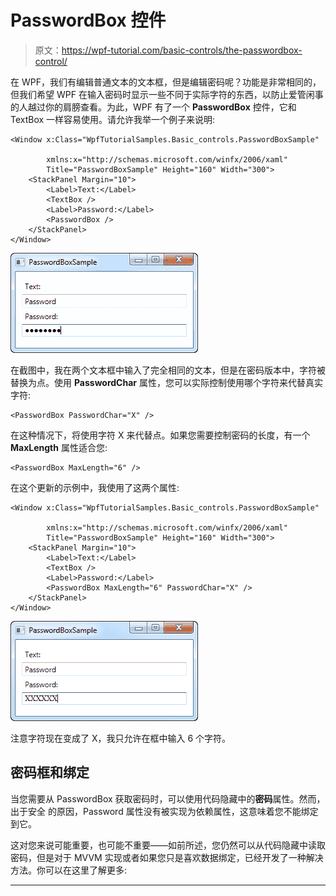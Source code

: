 # PasswordBox 控件

> 原文：<https://wpf-tutorial.com/basic-controls/the-passwordbox-control/>

在 WPF，我们有编辑普通文本的文本框，但是编辑密码呢？功能是非常相同的，但我们希望 WPF 在输入密码时显示一些不同于实际字符的东西，以防止爱管闲事的人越过你的肩膀查看。为此，WPF 有了一个 **PasswordBox** 控件，它和 TextBox 一样容易使用。请允许我举一个例子来说明:

```
<Window x:Class="WpfTutorialSamples.Basic_controls.PasswordBoxSample"

        xmlns:x="http://schemas.microsoft.com/winfx/2006/xaml"
        Title="PasswordBoxSample" Height="160" Width="300">
    <StackPanel Margin="10">
        <Label>Text:</Label>
        <TextBox />
        <Label>Password:</Label>
        <PasswordBox />
    </StackPanel>
</Window>
```

![](img/37a97a87d0ad7d5d9315de7bb0543c05.png "A simple PasswordBox control")

在截图中，我在两个文本框中输入了完全相同的文本，但是在密码版本中，字符被替换为点。使用 **PasswordChar** 属性，您可以实际控制使用哪个字符来代替真实字符:

```
<PasswordBox PasswordChar="X" />
```

在这种情况下，将使用字符 X 来代替点。如果您需要控制密码的长度，有一个 **MaxLength** 属性适合您:

<input type="hidden" name="IL_IN_ARTICLE">

```
<PasswordBox MaxLength="6" />
```

在这个更新的示例中，我使用了这两个属性:

```
<Window x:Class="WpfTutorialSamples.Basic_controls.PasswordBoxSample"

        xmlns:x="http://schemas.microsoft.com/winfx/2006/xaml"
        Title="PasswordBoxSample" Height="160" Width="300">
    <StackPanel Margin="10">
        <Label>Text:</Label>
        <TextBox />
        <Label>Password:</Label>
        <PasswordBox MaxLength="6" PasswordChar="X" />
    </StackPanel>
</Window>
```

![](img/97201225901d1b51746ca003f70cc5cc.png "A simple PasswordBox control, with a couple of extra properties set")

注意字符现在变成了 X，我只允许在框中输入 6 个字符。

## 密码框和绑定

当您需要从 PasswordBox 获取密码时，可以使用代码隐藏中的**密码**属性。然而，出于安全 的原因，Password 属性没有被实现为依赖属性，这意味着您不能绑定到它。

这对您来说可能重要，也可能不重要——如前所述，您仍然可以从代码隐藏中读取密码，但是对于 MVVM 实现或者如果您只是喜欢数据绑定，已经开发了一种解决方法。你可以在这里了解更多:[](http://blog.functionalfun.net/2008/06/wpf-passwordbox-and-data-binding.html)

* * *